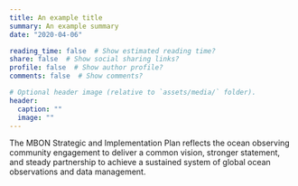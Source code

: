 ```yaml
---
title: An example title
summary: An example summary
date: "2020-04-06"

reading_time: false  # Show estimated reading time?
share: false  # Show social sharing links?
profile: false  # Show author profile?
comments: false  # Show comments?

# Optional header image (relative to `assets/media/` folder).
header:
  caption: ""
  image: ""
---
```


The MBON Strategic and Implementation Plan reflects the ocean observing community engagement to deliver a common vision, stronger statement, and steady partnership to achieve a sustained system of global ocean observations and data management.
